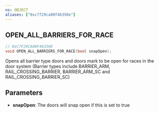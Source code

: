 ```yaml
---
ns: OBJECT
aliases: ["0xc7f29ca00f46350e"]
---
```

## OPEN_ALL_BARRIERS_FOR_RACE

```c
// 0xC7F29CA00F46350E
void OPEN_ALL_BARRIERS_FOR_RACE(bool snapOpen);
```

Opens all barrier type doors and doors mark to be open for races in the door system (Barrier types include BARRIER_ARM, RAIL_CROSSING_BARRIER, BARRIER_ARM_SC and RAIL_CROSSING_BARRIER_SC)


## Parameters
* **snapOpen**: The doors will snap open if this is set to true
